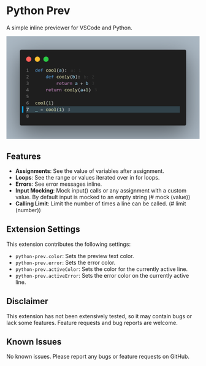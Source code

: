 # Python Prev

A simple inline previewer for VSCode and Python.

![Cover Example](https://raw.githubusercontent.com/ClemCa/python-prev/main/demo-pic.png)

## Features

- **Assignments**: See the value of variables after assignment.
- **Loops**: See the range or values iterated over in for loops.
- **Errors**: See error messages inline.
- **Input Mocking**: Mock input() calls or any assignment with a custom value. By default input is mocked to an empty string (# mock (value))
- **Calling Limit**: Limit the number of times a line can be called. (# limit (number))

## Extension Settings

This extension contributes the following settings:

- `python-prev.color`: Sets the preview text color.
- `python-prev.error`: Sets the error color.
- `python-prev.activeColor`: Sets the color for the currently active line.
- `python-prev.activeError`: Sets the error color on the currently active line.

## Disclaimer

This extension has not been extensively tested, so it may contain bugs or lack some features. Feature requests and bug reports are welcome.

## Known Issues

No known issues. Please report any bugs or feature requests on GitHub.
